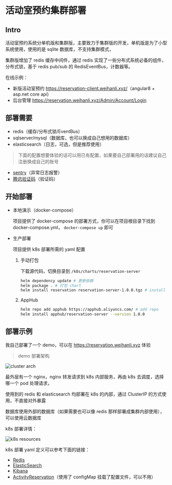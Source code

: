 # 活动室预约集群部署

## Intro

活动室预约系统分单机版和集群版，主要致力于集群版的开发，单机版是为了小型系统使用，使用的是 sqlite 数据库，不支持集群模式，

集群版增加了 redis 缓存中间件，通过 redis 实现了一些分布式系统必备的组件，分布式锁，基于 redis pub/sub 的 RedisEventBus，计数器等。

在线示例：

- 新版活动室预约 <https://reservation-client.weihanli.xyz/>（angular8 + asp.net core api)
- 后台管理 <https://reservation.weihanli.xyz/Admin/Account/Login>

## 部署需要

- redis（缓存/分布式锁/EventBus）
- sqlserver/mysql（数据库，也可以换成自己想用的数据库）
- elasticsearch（日志，可选，但是推荐使用）

> 下面的配置想要体验的话可以用已有配置，如果要自己部署用的话建议自己注册换成自己的账号

- [sentry](https://sentry.io)（异常日志报警）
- [腾讯验证码](https://007.qq.com/product.html?ADTAG=index.head)（验证码）

## 开始部署

- 本地演示（docker-compose）

  项目提供了 docker-compose 的部署方式，你可以在项目根目录下找到 docker-compose.yml， `docker-compose up` 即可

- 生产部署

  项目提供 k8s 部署所需的 yaml 配置

  1. 手动打包

      下载源代码，切换目录到 `/k8s/charts/reservation-server`

      ``` bash
      helm dependency update # 更新依赖
      helm package . # 打包 chart
      helm install reservation reservation-server-1.0.0.tgz # install chart
      ```

  2. AppHub

      ``` bash
      helm repo add apphub https://apphub.aliyuncs.com/ # add repo
      helm install apphub/reservation-server --version 1.0.0
      ```

## 部署示例

我自己部署了一个 demo，可以在 <https://reservation.weihanli.xyz> 体验

> demo 部署架构

![cluster arch](./images/cluster-deploy.png)

最外层有一个 nginx，nginx 转发请求到 k8s 内部服务，再由 k8s 去调度，选择哪一个 pod 处理请求，

使用到的 redis 和 elasticsearch 均部署在 k8s 的内部，通过 ClusterIP 的方式使用，不直接对外暴露

数据库使用外部的数据库（如果需要也可以像 redis 那样部署成集群内部使用），可以使用云数据库

k8s 部署详情：

![k8s resources](./images/k8s-resources.png)

k8s 部署 yaml 定义可以参考下面的链接：

- [Redis](../../k8s/redis.yaml)
- [ElasticSearch](../../k8s/elasticsearch.yaml)
- [Kibana](../../k8s//kibana.yaml)
- [ActivityReservation](../../k8s/reservation-deployment.yaml)（使用了 configMap 挂载了配置文件，可以不用）
